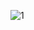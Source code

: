 ![1](https://github.com/AngelChaile/R.G-Rusticos/assets/90362775/74782bbd-24ae-41c8-abdb-7562d24140e6)
